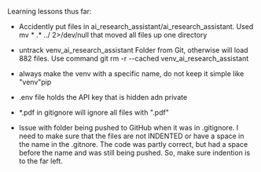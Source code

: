 Learning lessons thus far:

- Accidently put files in ai_research_assistant/ai_research_assistant. Used mv * .* ../ 2>/dev/null
that moved all files up one directory
- untrack venv_ai_research_assistant Folder from Git, otherwise will load 882 files. Use command git rm -r --cached venv_ai_research_assistant
- always make the venv with a specific name, do not keep it simple like "venv"pip
- .env file holds the API key that is hidden adn private
- *.pdf in gitignore will ignore all files with ".pdf"


- Issue with folder being pushed to GitHub when it was in .gitignore. I need to make sure that the files are not INDENTED or have a space in the name in the .gitnore. The code was partly correct, but had a space before the name and was still being pushed. So, make sure indention is to the far left.